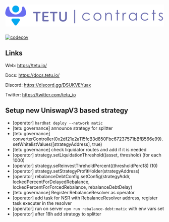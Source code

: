 # <img src="tetu_contracts.svg" alt="Tetu.io">

[![codecov](https://codecov.io/gh/tetu-io/tetu-v2-strategies-polygon/branch/master/graph/badge.svg?token=FJ38EG24U7)](https://codecov.io/gh/tetu-io/tetu-v2-strategies-polygon)

## Links

Web: https://tetu.io/

Docs: https://docs.tetu.io/

Discord: https://discord.gg/DSUKVEYuax

Twitter: https://twitter.com/tetu_io

## Setup new UniswapV3 based strategy

* [operator] ```hardhat deploy --network matic```
* [tetu governance] announce strategy for splitter
* [tetu governance] converterController(0x2df21e2a115fcB3d850Fbc67237571bBfB566e99).setWhitelistValues([strategyAddress], true)
* [tetu governance] check liquidator routes and add if it is needed
* [operator] strategy.setLiquidationThreshold((asset, threshold) (for each 1000)
* [operator] strategy.seReinvestThreholdPercent((thresholdPerc18) (10)
* [operator] strategy.setStrategyProfitHolder(strategyAddress)
* [operator] rebalanceDebtConfig.setConfig(strategyAddr, lockedPercentForDelayedRebalance, lockedPercentForForcedRebalance, rebalanceDebtDelay)
* [tetu governance] Register RebalanceResolver as operator
* [operator] add task for NSR with RebalanceResolver address, register task executer in the resolver
* [operator] run on server ```npm run rebalance-debt:matic``` with env vars set
* [operator] after 18h add strategy to splitter
